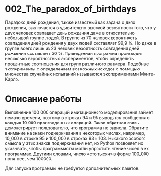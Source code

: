 # 002_The_paradox_of_birthdays
Парадокс дней рождения, также известный как задача о днях рождения, заключается в удивительно высокой вероятности того, что у двух человек совпадает день рождения даже в относительно небольшой группе людей. В группе из 70 человек вероятность совпадения дней рождения у двух людей составляет 99,9 %. Но даже в группе всего лишь из 23 человек вероятность совпадения дней рождения составляет 50 %. Приведенная программа производит несколько вероятностных экспериментов, чтобы определить процентные соотношения для групп различного размера. Подобные эксперименты с определением возможных исходов с помощью множества случайных испытаний называются экспериментами Монте-Карло.

# Описание работы
Выполнение 100 000 операций имитационного моделирования займет немало времени, поэтому в строках 94 и 95 выводятся сообщения о каждых 10 000 произведенных операций. Такая обратная связь демонстрирует пользователю, что программа не зависла. Обратите внимание на знаки подчеркивания в некоторых числах, например, 10_000 в строке 95 и 100_000 в строках 93 и 103. Никакого особого смысла у этих знаков подчеркивания нет, но Python позволяет их указывать, чтобы программисты могли упростить чтение чисел в их программах. Другими словами, число «сто тысяч» в форме 100_000 понятнее, чем 100000.


Для запуска программы не требуется дополнительных пакетов. 
